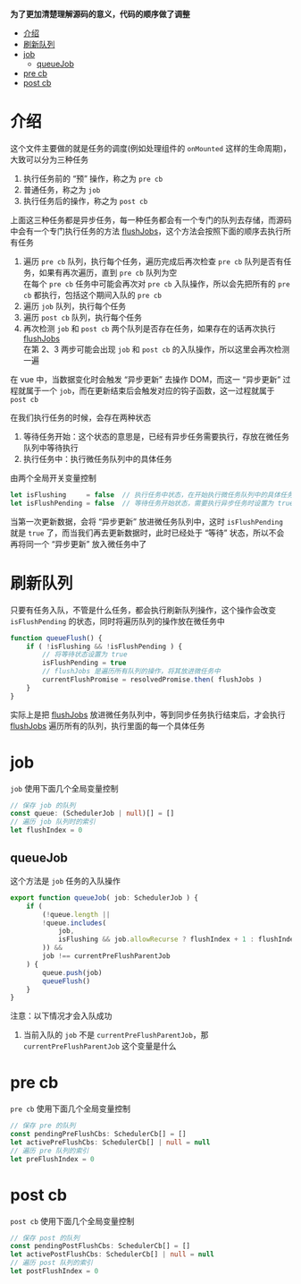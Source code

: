 **为了更加清楚理解源码的意义，代码的顺序做了调整**  

<!-- TOC -->

- [介绍](#介绍)
- [刷新队列](#刷新队列)
- [job](#job)
    - [queueJob](#queuejob)
- [pre cb](#pre-cb)
- [post cb](#post-cb)

<!-- /TOC -->

# 介绍

这个文件主要做的就是任务的调度(例如处理组件的 `onMounted` 这样的生命周期)，大致可以分为三种任务  
1. 执行任务前的 “预” 操作，称之为 `pre cb`  
2. 普通任务，称之为 `job`  
3. 执行任务后的操作，称之为 `post cb` 

上面这三种任务都是异步任务，每一种任务都会有一个专门的队列去存储，而源码中会有一个专门执行任务的方法 [flushJobs](#flushJobs)，这个方法会按照下面的顺序去执行所有任务  
1. 遍历 `pre cb` 队列，执行每个任务，遍历完成后再次检查 `pre cb` 队列是否有任务，如果有再次遍历，直到 `pre cb` 队列为空  
    在每个 `pre cb` 任务中可能会再次对 `pre cb` 入队操作，所以会先把所有的 `pre cb` 都执行，包括这个期间入队的 `pre cb`  
2. 遍历 `job` 队列，执行每个任务  
3. 遍历 `post cb` 队列，执行每个任务   
4. 再次检测 `job` 和 `post cb` 两个队列是否存在任务，如果存在的话再次执行 [flushJobs](#flushJobs)  
    在第 2、3 两步可能会出现 `job` 和 `post cb` 的入队操作，所以这里会再次检测一遍  

在 vue 中，当数据变化时会触发 “异步更新” 去操作 DOM，而这一 “异步更新” 过程就属于一个 `job`，而在更新结束后会触发对应的钩子函数，这一过程就属于 `post cb`  

在我们执行任务的时候，会存在两种状态  
1. 等待任务开始：这个状态的意思是，已经有异步任务需要执行，存放在微任务队列中等待执行
2. 执行任务中：执行微任务队列中的具体任务  

由两个全局开关变量控制  

```typescript
let isFlushing     = false  // 执行任务中状态，在开始执行微任务队列中的具体任务前设置为 true，任务执行结束恢复 false
let isFlushPending = false  // 等待任务开始状态，需要执行异步任务时设置为 true，执行具体的任务前恢复为 false
```

当第一次更新数据，会将 “异步更新” 放进微任务队列中，这时 `isFlushPending` 就是 `true` 了，而当我们再去更新数据时，此时已经处于 “等待” 状态，所以不会再将同一个 “异步更新” 放入微任务中了  

# 刷新队列  
只要有任务入队，不管是什么任务，都会执行刷新队列操作，这个操作会改变 `isFlushPending` 的状态，同时将遍历队列的操作放在微任务中  

```typescript
function queueFlush() {
    if ( !isFlushing && !isFlushPending ) {
        // 将等待状态设置为 true
        isFlushPending = true
        // flushJobs 是遍历所有队列的操作，将其放进微任务中
        currentFlushPromise = resolvedPromise.then( flushJobs )
    }
}
```  

实际上是把 [flushJobs](#flushJobs) 放进微任务队列中，等到同步任务执行结束后，才会执行 [flushJobs](#flushJobs) 遍历所有的队列，执行里面的每一个具体任务  

# job  
`job` 使用下面几个全局变量控制  

```typescript
// 保存 job 的队列
const queue: (SchedulerJob | null)[] = []
// 遍历 job 队列时的索引
let flushIndex = 0
```  

## queueJob  
这个方法是 `job` 任务的入队操作  

```typescript
export function queueJob( job: SchedulerJob ) {
    if (
        (!queue.length ||
        !queue.includes(
            job,
            isFlushing && job.allowRecurse ? flushIndex + 1 : flushIndex
        )) &&
        job !== currentPreFlushParentJob
    ) {
        queue.push(job)
        queueFlush()
    }
}
```  

注意：以下情况才会入队成功  
1. 当前入队的 `job` 不是 `currentPreFlushParentJob`，那 `currentPreFlushParentJob` 这个变量是什么  
    

# pre cb  
`pre cb` 使用下面几个全局变量控制  

```typescript
// 保存 pre 的队列
const pendingPreFlushCbs: SchedulerCb[] = []
let activePreFlushCbs: SchedulerCb[] | null = null
// 遍历 pre 队列的索引
let preFlushIndex = 0
```  

# post cb
`post cb` 使用下面几个全局变量控制  

```typescript
// 保存 post 的队列
const pendingPostFlushCbs: SchedulerCb[] = []
let activePostFlushCbs: SchedulerCb[] | null = null
// 遍历 post 队列的索引
let postFlushIndex = 0
```  
